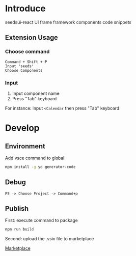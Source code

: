 # Introduce

seedsui-react UI frame framework components code snippets

## Extension Usage

### Choose command

```
Command + Shift + P
Input 'seeds'
Choose Components
```

### Input

1. Input component name
2. Press "Tab" keyboard

For instance: Input `<Calendar` then press "Tab" keyboard

# Develop

## Environment

Add vsce command to global

```bash
npm install -g yo generator-code
```

## Debug

```
F5 -> Choose Project -> Command+p
```

## Publish

First: execute command to package

```bash
npm run build
```

Second: upload the .vsix file to marketplace

[Marketplace](https://marketplace.visualstudio.com/manage)
